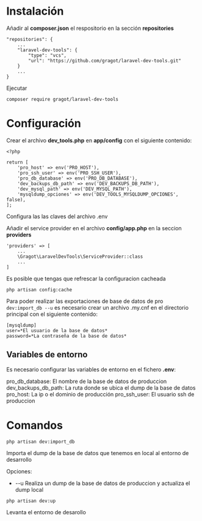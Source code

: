 # Instalación

Añadir al **composer.json** el respositorio en la sección **repositories**

``` 
"repositories": {
    ...
    "laravel-dev-tools": {
        "type": "vcs",
        "url": "https://github.com/gragot/laravel-dev-tools.git"
    }
    ...
}
```

Ejecutar

```
composer require gragot/laravel-dev-tools
```

# Configuración

Crear el archivo **dev_tools.php** en **app/config** con el siguiente contenido:

```
<?php

return [
    'pro_host' => env('PRO_HOST'),
    'pro_ssh_user' => env('PRO_SSH_USER'),
    'pro_db_database' => env('PRO_DB_DATABASE'),
    'dev_backups_db_path' => env('DEV_BACKUPS_DB_PATH'),
    'dev_mysql_path' => env('DEV_MYSQL_PATH'),
    'mysqldump_opciones' => env('DEV_TOOLS_MYSQLDUMP_OPCIONES', false),
];

```

Configura las las claves del archivo .env

Añadir el service provider en el archivo **config/app.php** en la seccion **providers**

```
'providers' => [
    ...
    \Gragot\LaravelDevTools\ServiceProvider::class
    ...
]
```

Es posible que tengas que refrescar la configuracion cacheada

``` 
php artisan config:cache
```

Para poder realizar las exportaciones de base de datos de pro ``` dev:import_db --u ``` es necesario crear un archivo .my.cnf en el directorio principal con el siguiente contenido:

```
[mysqldump]
user=*El usuario de la base de datos*
password=*La contraseña de la base de datos*
```

## Variables de entorno

Es necesario configurar las variables de entorno en el fichero **.env**:

pro_db_database: El nombre de la base de datos de produccion
dev_backups_db_path: La ruta donde se ubica el dump de la base de datos
pro_host: La ip o el dominio de producción
pro_ssh_user: El usuario ssh de produccion

# Comandos

```
php artisan dev:import_db
```

Importa el dump de la base de datos que tenemos en local al entorno de desarrollo

Opciones:

* --u Realiza un dump de la base de datos de produccion y actualiza el dump local

```
php artisan dev:up
```

Levanta el entorno de desarollo